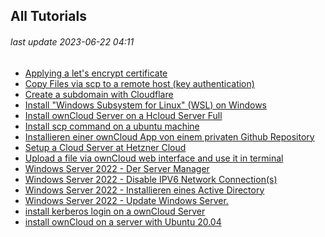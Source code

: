 ## All Tutorials
###### last update 2023-06-22 04:11

- [Applying a let's encrypt certificate]
- [Copy Files via scp to a remote host (key authentication)]
- [Create a subdomain with Cloudflare]
- [Install "Windows Subsystem for Linux" (WSL) on Windows]
- [Install ownCloud Server on a Hcloud Server Full]
- [Install scp command on a ubuntu machine]
- [Installieren einer ownCloud App von einem privaten Github Repository]
- [Setup a Cloud Server at Hetzner Cloud]
- [Upload a file via ownCloud web interface and use it in terminal]
- [Windows Server 2022 - Der Server Manager]
- [Windows Server 2022 - Disable IPV6 Network Connection(s)]
- [Windows Server 2022 - Installieren eines Active Directory]
- [Windows Server 2022 - Update Windows Server.]
- [install kerberos login on a ownCloud Server]
- [install ownCloud on a server with Ubuntu 20.04]

[Applying a let's encrypt certificate]: https://github.com/GeraldLeikam/tutorials/blob/master/let's_encrypt/applying_a_lets_encrypt_certificate.md
[Copy Files via scp to a remote host (key authentication)]: https://github.com/GeraldLeikam/tutorials/blob/master/linux/scp-copy_to_remote.md
[Create a subdomain with Cloudflare]: https://github.com/GeraldLeikam/tutorials/blob/master/cloudflare/create_a_new_subdomain.md
[Install "Windows Subsystem for Linux" (WSL) on Windows]: https://github.com/GeraldLeikam/tutorials/blob/master/windows/install_wsl_on_windows.md
[Install ownCloud Server on a Hcloud Server Full]: https://github.com/GeraldLeikam/tutorials/blob/master/ownCloud/install_owncloud_full.md
[Install scp command on a ubuntu machine]: https://github.com/GeraldLeikam/tutorials/blob/master/linux/install_scp_command_unbuntu.md
[Installieren einer ownCloud App von einem privaten Github Repository]: https://github.com/GeraldLeikam/tutorials/blob/master/ownCloud/install_app_from_github_private.md
[Setup a Cloud Server at Hetzner Cloud]: https://github.com/GeraldLeikam/tutorials/blob/master/hetzner/setup_a_cloud_server.md
[Upload a file via ownCloud web interface and use it in terminal]: https://github.com/GeraldLeikam/tutorials/blob/master/ownCloud/upload_a_file_via_webinterface_and_use_it_in_ssh_session.md
[Windows Server 2022 - Der Server Manager]: https://github.com/GeraldLeikam/tutorials/blob/master/windows/server/2022/server_manager_wip_ov.md
[Windows Server 2022 - Disable IPV6 Network Connection(s)]: https://github.com/GeraldLeikam/tutorials/blob/master/windows/server/2022/disable_ipv6_network.md
[Windows Server 2022 - Installieren eines Active Directory]: https://github.com/GeraldLeikam/tutorials/blob/master/windows/server/2022/install_active_directory_wip_ov.md
[Windows Server 2022 - Update Windows Server.]: https://github.com/GeraldLeikam/tutorials/blob/master/windows/server/2022/update_windows_server.md
[install kerberos login on a ownCloud Server]: https://github.com/GeraldLeikam/tutorials/blob/master/ownCloud/install_kerberos_login.md
[install ownCloud on a server with Ubuntu 20.04]: https://github.com/GeraldLeikam/tutorials/blob/master/ownCloud/install_owncloud_20.04_quick.md
